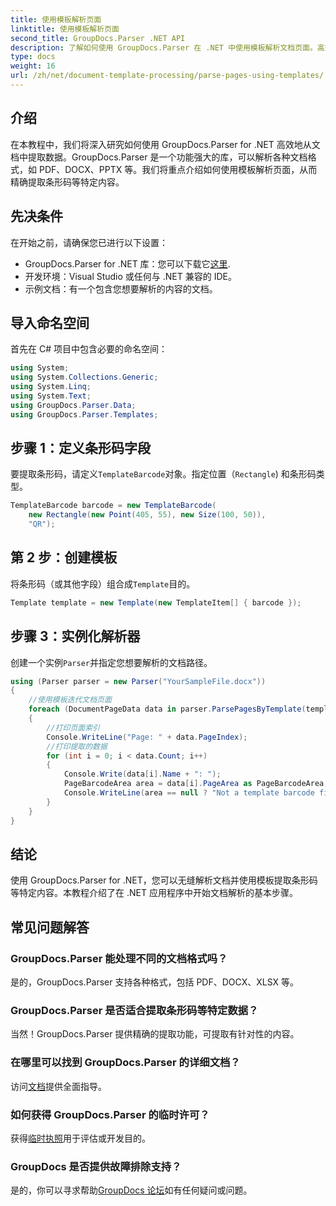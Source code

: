 ```yaml
---
title: 使用模板解析页面
linktitle: 使用模板解析页面
second_title: GroupDocs.Parser .NET API
description: 了解如何使用 GroupDocs.Parser 在 .NET 中使用模板解析文档页面。高效地为您的应用程序提取特定内容。
type: docs
weight: 16
url: /zh/net/document-template-processing/parse-pages-using-templates/
---
```

## 介绍
在本教程中，我们将深入研究如何使用 GroupDocs.Parser for .NET 高效地从文档中提取数据。GroupDocs.Parser 是一个功能强大的库，可以解析各种文档格式，如 PDF、DOCX、PPTX 等。我们将重点介绍如何使用模板解析页面，从而精确提取条形码等特定内容。
## 先决条件
在开始之前，请确保您已进行以下设置：
-  GroupDocs.Parser for .NET 库：您可以下载它[这里](https://releases.groupdocs.com/parser/net/).
- 开发环境：Visual Studio 或任何与 .NET 兼容的 IDE。
- 示例文档：有一个包含您想要解析的内容的文档。

## 导入命名空间
首先在 C# 项目中包含必要的命名空间：
```csharp
using System;
using System.Collections.Generic;
using System.Linq;
using System.Text;
using GroupDocs.Parser.Data;
using GroupDocs.Parser.Templates;
```
## 步骤 1：定义条形码字段
要提取条形码，请定义`TemplateBarcode`对象。指定位置（`Rectangle`) 和条形码类型。
```csharp
TemplateBarcode barcode = new TemplateBarcode(
    new Rectangle(new Point(405, 55), new Size(100, 50)),
    "QR");
```
## 第 2 步：创建模板
将条形码（或其他字段）组合成`Template`目的。
```csharp
Template template = new Template(new TemplateItem[] { barcode });
```
## 步骤 3：实例化解析器
创建一个实例`Parser`并指定您想要解析的文档路径。
```csharp
using (Parser parser = new Parser("YourSampleFile.docx"))
{
    //使用模板迭代文档页面
    foreach (DocumentPageData data in parser.ParsePagesByTemplate(template))
    {
        //打印页面索引
        Console.WriteLine("Page: " + data.PageIndex);
        //打印提取的数据
        for (int i = 0; i < data.Count; i++)
        {
            Console.Write(data[i].Name + ": ");
            PageBarcodeArea area = data[i].PageArea as PageBarcodeArea;
            Console.WriteLine(area == null ? "Not a template barcode field" : area.Value);
        }
    }
}
```

## 结论
使用 GroupDocs.Parser for .NET，您可以无缝解析文档并使用模板提取条形码等特定内容。本教程介绍了在 .NET 应用程序中开始文档解析的基本步骤。

## 常见问题解答
### GroupDocs.Parser 能处理不同的文档格式吗？
是的，GroupDocs.Parser 支持各种格式，包括 PDF、DOCX、XLSX 等。
### GroupDocs.Parser 是否适合提取条形码等特定数据？
当然！GroupDocs.Parser 提供精确的提取功能，可提取有针对性的内容。
### 在哪里可以找到 GroupDocs.Parser 的详细文档？
访问[文档](https://reference.groupdocs.com/parser/net/)提供全面指导。
### 如何获得 GroupDocs.Parser 的临时许可？
获得[临时执照](https://purchase.groupdocs.com/temporary-license/)用于评估或开发目的。
### GroupDocs 是否提供故障排除支持？
是的，你可以寻求帮助[GroupDocs 论坛](https://forum.groupdocs.com/c/parser/17)如有任何疑问或问题。